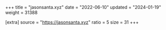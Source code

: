 +++
title = "jasonsanta.xyz"
date = "2022-06-10"
updated = "2024-01-19"
weight = 31388

[extra]
source = "https://jasonsanta.xyz"
ratio = 5
size = 31
+++
